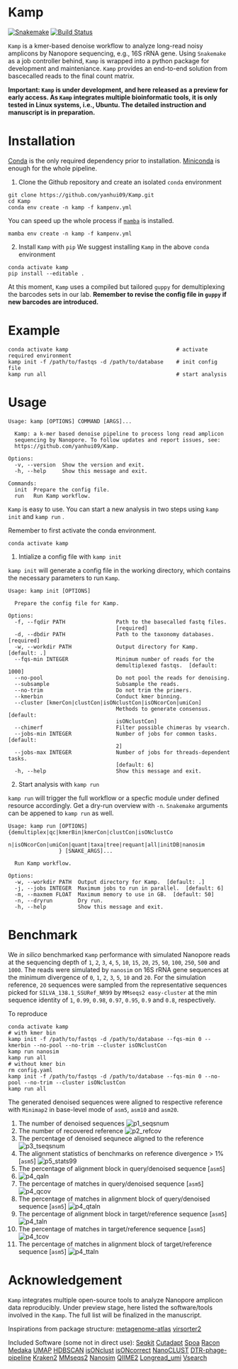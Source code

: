 # Kamp

[![Snakemake](https://img.shields.io/badge/snakemake-=7.8.5-brightgreen.svg)](https://snakemake.bitbucket.io)
[![Build Status](https://travis-ci.org/snakemake-workflows/Kamp.svg?branch=master)](https://travis-ci.org/snakemake-workflows/Kamp)

`Kamp` is a kmer-based denoise workflow to analyze long-read noisy amplicons by Nanopore sequencing, e.g., 16S rRNA gene.
Using `Snakemake` as a job controller behind, `Kamp` is wrapped into a python package for development and mainteniance.
`Kamp` provides an end-to-end solution from bascecalled reads to the final count matrix.

**Important: `Kamp` is under development, and here released as a preview for early access. 
As `Kamp` integrates multiple bioinformatic tools, it is only tested in Linux systems, i.e., Ubuntu.
The detailed instruction and manuscript is in preparation.**

# Installation
[Conda](https://docs.conda.io/projects/conda/en/latest/user-guide/install/index.html) is the only required dependency prior to installation.
[Miniconda](https://docs.conda.io/en/latest/miniconda.html) is enough for the whole pipeline. 

1. Clone the Github repository and create an isolated `conda` environment
```
git clone https://github.com/yanhui09/Kamp.git
cd Kamp
conda env create -n kamp -f kampenv.yml 
```
You can speed up the whole process if [`mamba`](https://github.com/mamba-org/mamba) is installed.
```
mamba env create -n kamp -f kampenv.yml 
```
2. Install `Kamp` with `pip`
We suggest installing `Kamp` in the above `conda` environment
```
conda activate kamp
pip install --editable .
```

At this moment, `Kamp` uses a compiled but tailored `guppy` for demultiplexing the barcodes sets in our lab.
**Remember to revise the config file in `guppy` if new barcodes are introduced.**

# Example
```
conda activate kamp                                  # activate required environment 
kamp init -f /path/to/fastqs -d /path/to/database    # init config file
kamp run all                                         # start analysis
```

# Usage

```
Usage: kamp [OPTIONS] COMMAND [ARGS]...

  Kamp: a k-mer based denoise pipeline to process long read amplicon
  sequencing by Nanopore. To follow updates and report issues, see:
  https://github.com/yanhui09/Kamp.

Options:
  -v, --version  Show the version and exit.
  -h, --help     Show this message and exit.

Commands:
  init  Prepare the config file.
  run   Run Kamp workflow.
```

`Kamp` is easy to use. You can start a new analysis in two steps using `kamp init` and `kamp run` . 

Remember to first activate the conda environment.
```
conda activate kamp
```

1. Intialize a config file with `kamp init`

`kamp init` will generate a config file in the working directory, which contains the necessary parameters to run `Kamp`.

```
Usage: kamp init [OPTIONS]

  Prepare the config file for Kamp.

Options:
  -f, --fqdir PATH                Path to the basecalled fastq files.
                                  [required]
  -d, --dbdir PATH                Path to the taxonomy databases.  [required]
  -w, --workdir PATH              Output directory for Kamp.  [default: .]
  --fqs-min INTEGER               Minimum number of reads for the
                                  demultiplexed fastqs.  [default: 1000]
  --no-pool                       Do not pool the reads for denoising.
  --subsample                     Subsample the reads.
  --no-trim                       Do not trim the primers.
  --kmerbin                       Conduct kmer binning.
  --cluster [kmerCon|clustCon|isONclustCon|isONcorCon|umiCon]
                                  Methods to generate consensus.  [default:
                                  isONclustCon]
  --chimerf                       Filter possible chimeras by vsearch.
  --jobs-min INTEGER              Number of jobs for common tasks.  [default:
                                  2]
  --jobs-max INTEGER              Number of jobs for threads-dependent tasks.
                                  [default: 6]
  -h, --help                      Show this message and exit.
```

2. Start analysis with `kamp run`

`kamp run` will trigger the full workflow or a specfic module under defined resource accordingly.
Get a dry-run overview with `-n`. `Snakemake` arguments can be appened to `kamp run` as well.

```
Usage: kamp run [OPTIONS] {demultiplex|qc|kmerBin|kmerCon|clustCon|isONclustCo
                n|isONcorCon|umiCon|quant|taxa|tree|requant|all|initDB|nanosim
                } [SNAKE_ARGS]...

  Run Kamp workflow.

Options:
  -w, --workdir PATH  Output directory for Kamp.  [default: .]
  -j, --jobs INTEGER  Maximum jobs to run in parallel.  [default: 6]
  -m, --maxmem FLOAT  Maximum memory to use in GB.  [default: 50]
  -n, --dryrun        Dry run.
  -h, --help          Show this message and exit.
```

# Benchmark

We *in silico* benchmarked `Kamp` performance with simulated Nanopore reads at the sequencing depth 
of `1`, `2`, `3`, `4`, `5`, `10`, `15`, `20`, `25`, `50`, `100`, `250`, `500` and `1000`. The reads 
were simulated by `nanosim` on 16S rRNA gene sequences at the minimum divergence of `0`, `1`, `2`, 
`3`, `5`, `10` and `20`. For the simulation reference, `20` sequences were sampled from the representative 
sequences picked for `SILVA_138.1_SSURef_NR99` by `MMseqs2 easy-cluster` at the min sequence identity
 of `1`, `0.99`, `0.98`, `0.97`, `0.95`, `0.9` and `0.8`, respectively. 

To reproduce
```
conda activate kamp
# with kmer bin 
kamp init -f /path/to/fastqs -d /path/to/database --fqs-min 0 --kmerbin --no-pool --no-trim --cluster isONclustCon
kamp run nanosim
kamp run all
# without kmer bin
rm config.yaml
kamp init -f /path/to/fastqs -d /path/to/database --fqs-min 0 --no-pool --no-trim --cluster isONclustCon
kamp run all
```

The generated denoised sequences were aligned to respective reference with `Minimap2` in base-level mode 
of `asm5`, `asm10` and `asm20`.

1. The number of denoised sequences
   ![p1_seqsnum](docs/images/benchmark/p1_seqsnum.png)
2. The number of recovered reference
   ![p2_refcov](docs/images/benchmark/p2_refcov.png)
3. The percentage of denoised sequnece aligned to the reference
   ![p3_tseqsnum](docs/images/benchmark/p3_tseqsnum.png)
4. The alignment statistics of benchmarks on reference divergence > 1% [`asm5`]
   ![p5_stats99](docs/images/benchmark/p5_stats99.png)
5. The percentage of alignment block in query/denoised sequence [`asm5`]
6. ![p4_qaln](docs/images/benchmark/p4_qaln.png)
7. The percentage of matches in query/denoised sequence [`asm5`]
   ![p4_qcov](docs/images/benchmark/p4_qcov.png)
8. The percentage of matches in alignment block of query/denoised sequence [`asm5`]
   ![p4_qtaln](docs/images/benchmark/p4_qtaln.png)
9. The percentage of alignment block in target/reference sequence [`asm5`]
   ![p4_taln](docs/images/benchmark/p4_taln.png)
10. The percentage of matches in target/reference sequence [`asm5`]
   ![p4_tcov](docs/images/benchmark/p4_tcov.png)
11. The percentage of matches in alignment block of target/reference sequence [`asm5`]
    ![p4_ttaln](docs/images/benchmark/p4_ttaln.png)

# Acknowledgement

`Kamp` integrates multiple open-source tools to analyze Nanopore amplicon data reproducibly. 
Under preview stage, here listed the software/tools involved in the `Kamp`. The full list will 
be finalized in the manuscript. 

Inspirations from package structure:
[metagenome-atlas](https://github.com/metagenome-atlas/atlas)
[virsorter2](https://github.com/jiarong/VirSorter2)

Included Software (some not in direct use):
[Seqkit](https://github.com/shenwei356/seqkit)
[Cutadapt](https://github.com/marcelm/cutadapt)
[Spoa](https://github.com/rvaser/spoa)
[Racon](https://github.com/isovic/racon)
[Medaka](https://github.com/nanoporetech/medaka)
[UMAP](https://github.com/lmcinnes/umap)
[HDBSCAN](https://github.com/scikit-learn-contrib/hdbscan)
[isONclust](https://github.com/ksahlin/isONclust)
[isONcorrect](https://github.com/ksahlin/isONcorrect)
[NanoCLUST](https://github.com/genomicsITER/NanoCLUST)
[DTR-phage-pipeline](https://github.com/nanoporetech/DTR-phage-pipeline)
[Kraken2](https://github.com/DerrickWood/kraken2)
[MMseqs2](https://github.com/soedinglab/MMseqs2)
[Nanosim](https://github.com/soedinglab/MMseqs2)
[QIIME2](https://qiime2.org/)
[Longread_umi](https://github.com/SorenKarst/longread_umi)
[Vsearch](https://github.com/torognes/vsearch)